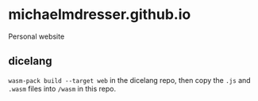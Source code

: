 # michaelmdresser.github.io
Personal website

## dicelang

`wasm-pack build --target web` in the dicelang repo, then copy the `.js` and `.wasm` files into `/wasm` in this repo.
